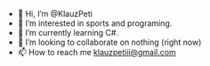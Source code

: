 - 👋 Hi, I’m @KlauzPeti
- 👀 I’m interested in sports and programing.
- 🌱 I’m currently learning C#.
- 💞️ I’m looking to collaborate on nothing (right now)
- 📫 How to reach me klauzpetiii@gmail.com

<!---
KlauzPeti/KlauzPeti is a ✨ special ✨ repository because its `README.md` (this file) appears on your GitHub profile.
You can click the Preview link to take a look at your changes.
--->
